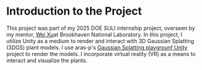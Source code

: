# Introduction to the Project 

This project was part of my 2025 DOE SULI internship project, overseen by my mentor, [Wei Xu](https://www.bnl.gov/staff/xuw)at Brookhaven National Laboratory. In this project, I utilize Unity as a medium to render and interact with 3D Gaussian Splatting (3DGS) plant models. I use aras-p's [Gaussian Splatting playgrounf Unity](https://github.com/aras-p/UnityGaussianSplatting) project to render the models. I incorporate virtual reality (VR) as a means to interact and visualize the plants.